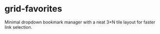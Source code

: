 # grid-favorites
Minimal dropdown bookmark manager with a neat 3×N tile layout for faster link selection.
